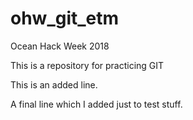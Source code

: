 # ohw_git_etm
Ocean Hack Week 2018

This is a repository for practicing GIT

This is an added line.

A final line which I added just to test stuff.
